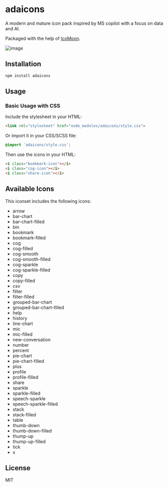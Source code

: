 # adaicons

A modern and mature icon pack inspired by MS copilot with a focus on data and AI.

Packaged with the help of [IcoMoon](https://icomoon.io/).


![image](https://github.com/user-attachments/assets/fb0fede9-420d-49dd-83a0-d21465445a0a)



## Installation

```bash
npm install adaicons
```

## Usage

### Basic Usage with CSS

Include the stylesheet in your HTML:

```html
<link rel="stylesheet" href="node_modules/adaicons/style.css">
```

Or import it in your CSS/SCSS file:

```css
@import 'adaicons/style.css';
```

Then use the icons in your HTML:

```html
<i class="bookmark-icon"></i>
<i class="cog-icon"></i>
<i class="share-icon"></i>
```

## Available Icons

This iconset includes the following icons:

- arrow
- bar-chart
- bar-chart-filled
- bin
- bookmark
- bookmark-filled
- cog
- cog-filled
- cog-smooth
- cog-smooth-filled
- cog-sparkle
- cog-sparkle-filled
- copy
- copy-filled
- csv
- filter
- filter-filled
- grouped-bar-chart
- grouped-bar-chart-filled
- help
- history
- line-chart
- mic
- mic-filled
- new-conversation
- number
- percent
- pie-chart
- pie-chart-filled
- plus
- profile
- profile-filled
- share
- sparkle
- sparkle-filled
- speech-sparkle
- speech-sparkle-filled
- stack
- stack-filled
- table
- thumb-down
- thumb-down-filled
- thump-up
- thump-up-filled
- tick
- x


## License

MIT 
